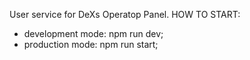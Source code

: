 User service for DeXs Operatop Panel.
HOW TO START:
- development mode: npm run dev;
- production mode: npm run start;
